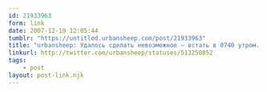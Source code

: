 ```yaml
---
id: 21933963
form: link
date: 2007-12-19 12:05:44
tumblr: "https://untitled.urbansheep.com/post/21933963"
title: "urbansheep: Удалось сделать невозможное — встать в 0740 утром. Для этого понадобилась всего одна банка Адреналин Раш на ночь. За работу!"
linkurl: http://twitter.com/urbansheep/statuses/513250852
tags:
    - post
layout: post-link.njk
---
```


